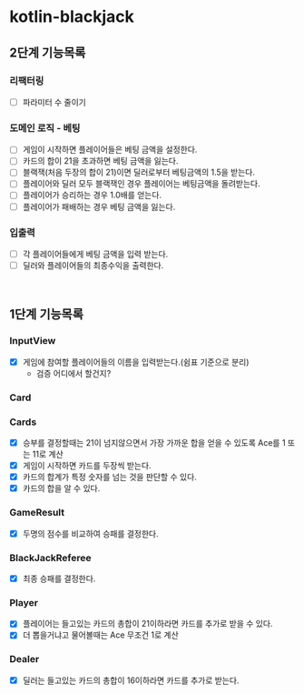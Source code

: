 # kotlin-blackjack

## 2단계 기능목록

### 리팩터링
- [ ] 파라미터 수 줄이기

### 도메인 로직 - 베팅

- [ ] 게임이 시작하면 플레이어들은 베팅 금액을 설정한다.
- [ ] 카드의 합이 21을 초과하면 베팅 금액을 잃는다.
- [ ] 블랙잭(처음 두장의 합이 21)이면 딜러로부터 베팅금액의 1.5을 받는다.
- [ ] 플레이어와 딜러 모두 블랙잭인 경우 플레이어는 베팅금액을 돌려받는다.
- [ ] 플레이어가 승리하는 경우 1.0배를 얻는다.
- [ ] 플레이어가 패배하는 경우 베팅 금액을 잃는다.

### 입출력

- [ ] 각 플레이어들에게 베팅 금액을 입력 받는다.
- [ ] 딜러와 플레이어들의 최종수익을 출력한다.

<br>

## 1단계 기능목록

### InputView
- [x] 게임에 참여할 플레이어들의 이름을 입력받는다.(쉼표 기준으로 분리)
  - 검증 어디에서 할건지?

### Card

### Cards
- [x] 승부를 결정할때는 21이 넘지않으면서 가장 가까운 합을 얻을 수 있도록 Ace를 1 또는 11로 계산
- [x] 게임이 시작하면 카드를 두장씩 받는다.
- [x] 카드의 합계가 특정 숫자를 넘는 것을 판단할 수 있다.
- [x] 카드의 합을 알 수 있다.

### GameResult
- [x] 두명의 점수를 비교하여 승패를 결정한다.

### BlackJackReferee
- [x] 최종 승패를 결정한다.

### Player
- [x] 플레이어는 들고있는 카드의 총합이 21이하라면 카드를 추가로 받을 수 있다.
- [x] 더 뽑을거냐고 물어볼때는 Ace 무조건 1로 계산

### Dealer
- [x] 딜러는 들고있는 카드의 총합이 16이하라면 카드를 추가로 받는다.
